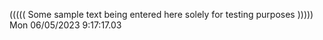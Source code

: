 ((((( Some sample text being entered here solely for testing purposes ))))) Mon 06/05/2023  9:17:17.03
